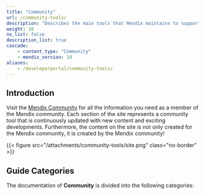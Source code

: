 ```yaml
---
title: "Community"
url: /community-tools/
description: "Describes the main tools that Mendix maintains to support the awesome Mendix community."
weight: 38
no_list: false 
description_list: true
cascade:
    - content_type: "Community"
    - mendix_version: 10
aliases:
    - /developerportal/community-tools/
---
```


## Introduction

Visit the [Mendix Community](https://community.mendix.com) for all the information you need as a member of the Mendix community. Each section of the site represents a community tool that is continuously updated with new content and exciting developments. Furthermore, the content on the site is not only created for the Mendix community, it is created by the Mendix community!

{{< figure src="/attachments/community-tools/site.png" class="no-border" >}}

## Guide Categories

The documentation of **Community** is divided into the following categories:
